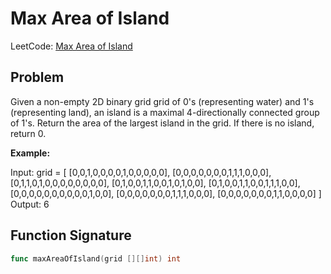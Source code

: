 # Max Area of Island

LeetCode: [Max Area of Island](https://leetcode.com/problems/max-area-of-island/)

## Problem
Given a non-empty 2D binary grid grid of 0's (representing water) and 1's (representing land), an island is a maximal 4-directionally connected group of 1's. Return the area of the largest island in the grid. If there is no island, return 0.

**Example:**

Input: grid = [
  [0,0,1,0,0,0,0,1,0,0,0,0,0],
  [0,0,0,0,0,0,0,1,1,1,0,0,0],
  [0,1,1,0,1,0,0,0,0,0,0,0,0],
  [0,1,0,0,1,1,0,0,1,0,1,0,0],
  [0,1,0,0,1,1,0,0,1,1,1,0,0],
  [0,0,0,0,0,0,0,0,0,0,1,0,0],
  [0,0,0,0,0,0,0,1,1,1,0,0,0],
  [0,0,0,0,0,0,0,1,1,0,0,0,0]
]
Output: 6

## Function Signature
```go
func maxAreaOfIsland(grid [][]int) int
```
